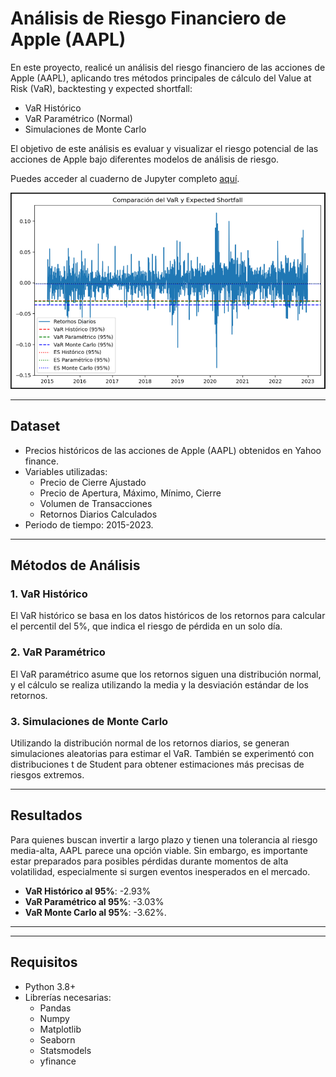 
# Análisis de Riesgo Financiero de Apple (AAPL)

En este proyecto, realicé un análisis  del riesgo financiero de las acciones de Apple (AAPL), aplicando tres métodos principales de cálculo del Value at Risk (VaR), backtesting y expected shortfall:
- VaR Histórico
- VaR Paramétrico (Normal)
- Simulaciones de Monte Carlo

El objetivo de este análisis es evaluar y visualizar el riesgo potencial de las acciones de Apple bajo diferentes modelos de análisis de riesgo.

Puedes acceder al cuaderno de Jupyter completo [aquí](https://github.com/CalebSamaniego/analisis-riesgo-financiero/blob/main/Análisis%20del%20Riesgo%20Financiero%20de%20Apple%20(AAPL)%20usando%20Value%20at%20Risk%20(VaR)%20y%20Expected%20Shortfall%20(ES).ipynb).

![Gráfico VaR](https://github.com/CalebSamaniego/analisis-riesgo-financiero/blob/main/VaR.PNG)

---

## Dataset

- Precios históricos de las acciones de Apple (AAPL) obtenidos en Yahoo finance.
- Variables utilizadas:
  - Precio de Cierre Ajustado
  - Precio de Apertura, Máximo, Mínimo, Cierre
  - Volumen de Transacciones
  - Retornos Diarios Calculados
- Periodo de tiempo: 2015-2023.

---

## Métodos de Análisis

### 1. VaR Histórico
El VaR histórico se basa en los datos históricos de los retornos para calcular el percentil del 5%, que indica el riesgo de pérdida en un solo día.

### 2. VaR Paramétrico
El VaR paramétrico asume que los retornos siguen una distribución normal, y el cálculo se realiza utilizando la media y la desviación estándar de los retornos.

### 3. Simulaciones de Monte Carlo
Utilizando la distribución normal de los retornos diarios, se generan simulaciones aleatorias para estimar el VaR. También se experimentó con distribuciones t de Student para obtener estimaciones más precisas de riesgos extremos.

---

## Resultados
Para quienes buscan invertir a largo plazo y tienen una tolerancia al riesgo media-alta, AAPL parece una opción viable. Sin embargo, es importante estar preparados para posibles pérdidas durante momentos de alta volatilidad, especialmente si surgen eventos inesperados en el mercado.
- **VaR Histórico al 95%**: -2.93%
- **VaR Paramétrico al 95%**: -3.03%
- **VaR Monte Carlo al 95%**: -3.62%.

---
---

## Requisitos

- Python 3.8+
- Librerías necesarias:
  - Pandas
  - Numpy
  - Matplotlib
  - Seaborn
  - Statsmodels
  - yfinance
